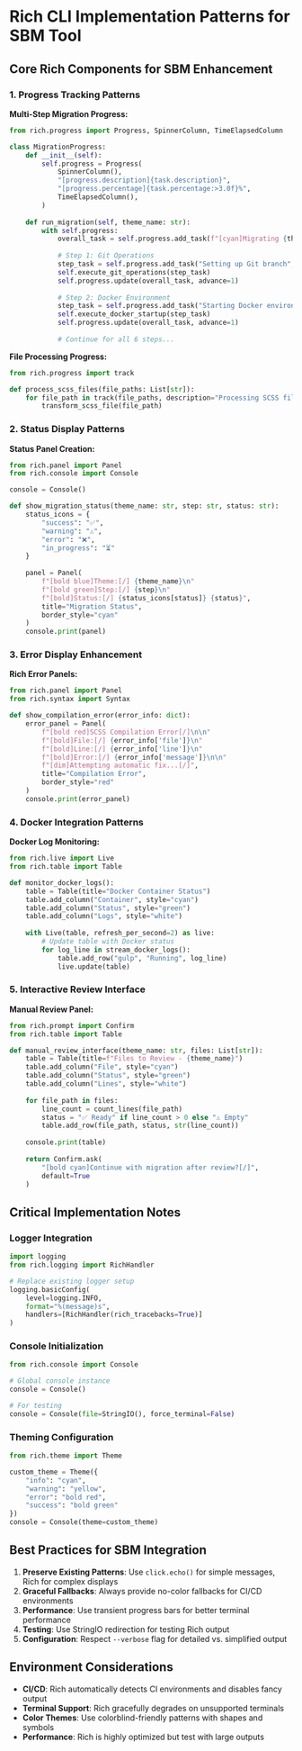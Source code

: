 # Rich CLI Implementation Patterns for SBM Tool

## Core Rich Components for SBM Enhancement

### 1. Progress Tracking Patterns

**Multi-Step Migration Progress:**
```python
from rich.progress import Progress, SpinnerColumn, TimeElapsedColumn

class MigrationProgress:
    def __init__(self):
        self.progress = Progress(
            SpinnerColumn(),
            "[progress.description]{task.description}",
            "[progress.percentage]{task.percentage:>3.0f}%",
            TimeElapsedColumn(),
        )
    
    def run_migration(self, theme_name: str):
        with self.progress:
            overall_task = self.progress.add_task(f"[cyan]Migrating {theme_name}", total=6)
            
            # Step 1: Git Operations
            step_task = self.progress.add_task("Setting up Git branch", total=100)
            self.execute_git_operations(step_task)
            self.progress.update(overall_task, advance=1)
            
            # Step 2: Docker Environment  
            step_task = self.progress.add_task("Starting Docker environment", total=100)
            self.execute_docker_startup(step_task)
            self.progress.update(overall_task, advance=1)
            
            # Continue for all 6 steps...
```

**File Processing Progress:**
```python
from rich.progress import track

def process_scss_files(file_paths: List[str]):
    for file_path in track(file_paths, description="Processing SCSS files..."):
        transform_scss_file(file_path)
```

### 2. Status Display Patterns

**Status Panel Creation:**
```python
from rich.panel import Panel
from rich.console import Console

console = Console()

def show_migration_status(theme_name: str, step: str, status: str):
    status_icons = {
        "success": "✅",
        "warning": "⚠️",
        "error": "❌", 
        "in_progress": "⏳"
    }
    
    panel = Panel(
        f"[bold blue]Theme:[/] {theme_name}\n"
        f"[bold green]Step:[/] {step}\n"
        f"[bold]Status:[/] {status_icons[status]} {status}",
        title="Migration Status",
        border_style="cyan"
    )
    console.print(panel)
```

### 3. Error Display Enhancement

**Rich Error Panels:**
```python
from rich.panel import Panel
from rich.syntax import Syntax

def show_compilation_error(error_info: dict):
    error_panel = Panel(
        f"[bold red]SCSS Compilation Error[/]\n\n"
        f"[bold]File:[/] {error_info['file']}\n"
        f"[bold]Line:[/] {error_info['line']}\n"
        f"[bold]Error:[/] {error_info['message']}\n\n"
        f"[dim]Attempting automatic fix...[/]",
        title="Compilation Error",
        border_style="red"
    )
    console.print(error_panel)
```

### 4. Docker Integration Patterns

**Docker Log Monitoring:**
```python
from rich.live import Live
from rich.table import Table

def monitor_docker_logs():
    table = Table(title="Docker Container Status")
    table.add_column("Container", style="cyan")
    table.add_column("Status", style="green")
    table.add_column("Logs", style="white")
    
    with Live(table, refresh_per_second=2) as live:
        # Update table with Docker status
        for log_line in stream_docker_logs():
            table.add_row("gulp", "Running", log_line)
            live.update(table)
```

### 5. Interactive Review Interface

**Manual Review Panel:**
```python
from rich.prompt import Confirm
from rich.table import Table

def manual_review_interface(theme_name: str, files: List[str]):
    table = Table(title=f"Files to Review - {theme_name}")
    table.add_column("File", style="cyan")
    table.add_column("Status", style="green")
    table.add_column("Lines", style="white")
    
    for file_path in files:
        line_count = count_lines(file_path)
        status = "✅ Ready" if line_count > 0 else "⚠️ Empty"
        table.add_row(file_path, status, str(line_count))
    
    console.print(table)
    
    return Confirm.ask(
        "[bold cyan]Continue with migration after review?[/]",
        default=True
    )
```

## Critical Implementation Notes

### Logger Integration
```python
import logging
from rich.logging import RichHandler

# Replace existing logger setup
logging.basicConfig(
    level=logging.INFO,
    format="%(message)s",
    handlers=[RichHandler(rich_tracebacks=True)]
)
```

### Console Initialization
```python
from rich.console import Console

# Global console instance
console = Console()

# For testing
console = Console(file=StringIO(), force_terminal=False)
```

### Theming Configuration
```python
from rich.theme import Theme

custom_theme = Theme({
    "info": "cyan",
    "warning": "yellow",
    "error": "bold red",
    "success": "bold green"
})
console = Console(theme=custom_theme)
```

## Best Practices for SBM Integration

1. **Preserve Existing Patterns**: Use `click.echo()` for simple messages, Rich for complex displays
2. **Graceful Fallbacks**: Always provide no-color fallbacks for CI/CD environments
3. **Performance**: Use transient progress bars for better terminal performance
4. **Testing**: Use StringIO redirection for testing Rich output
5. **Configuration**: Respect `--verbose` flag for detailed vs. simplified output

## Environment Considerations

- **CI/CD**: Rich automatically detects CI environments and disables fancy output
- **Terminal Support**: Rich gracefully degrades on unsupported terminals
- **Color Themes**: Use colorblind-friendly patterns with shapes and symbols
- **Performance**: Rich is highly optimized but test with large outputs